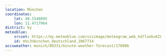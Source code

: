 ```yaml
---
location: München
coordinates:
    lat: 48.1548895
    lon: 11.4717964
district: by
meteoblue:
    srcset: https://my.meteoblue.com/visimage/meteogram_web_hd?look=KILOMETER_PER_HOUR%2CCELSIUS%2CMILLIMETER&apikey=5838a18e295d&temperature=C&windspeed=kmh&precipitationamount=mm&winddirection=3char&city=M%C3%BCnchen&iso2=de&lat=48.137402&lon=11.575500&asl=524&tz=Europe%2FBerlin&lang=de&sig=a5e68ab574603119132b6c5af72550e1
    id: m%c3%bcnchen_deutschland_2867714
accuweather: munich/80331/minute-weather-forecast/178086
---
```

